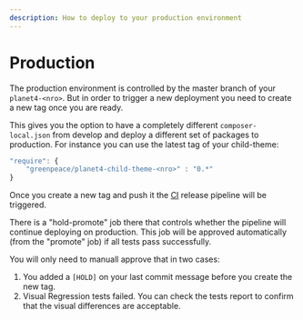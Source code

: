 ```yaml
---
description: How to deploy to your production environment
---
```


# Production

The production environment is controlled by the master branch of your `planet4-<nro>`. But in order to trigger a new deployment you need to create a new tag once you are ready.

This gives you the option to have a completely different `composer-local.json` from develop and deploy a different set of packages to production. For instance you can use the latest tag of your child-theme:

```javascript
"require": {
    "greenpeace/planet4-child-theme-<nro>" : "0.*"
}
```

Once you create a new tag and push it the [CI](https://app.circleci.com/projects/project-dashboard/github/greenpeace) release pipeline will be triggered.

There is a "hold-promote" job there that controls whether the pipeline will continue deploying on production. This job will be approved automatically \(from the "promote" job\) if all tests pass successfully.

You will only need to manuall approve that in two cases:

1. You added a `[HOLD]` on your last commit message before you create the new tag.
2. Visual Regression tests failed. You can check the tests report to confirm that the visual differences are acceptable.

